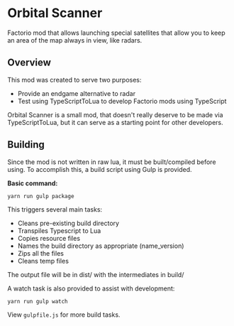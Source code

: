# Orbital Scanner

Factorio mod that allows launching special satellites that allow you to keep an area of the map always in view, like radars.

## Overview

This mod was created to serve two purposes:
 - Provide an endgame alternative to radar
 - Test using TypeScriptToLua to develop Factorio mods using TypeScript
 
Orbital Scanner is a small mod, that doesn't really deserve to be made via TypeScriptToLua, but it can serve as a starting
point for other developers.


## Building

Since the mod is not written in raw lua, it must be built/compiled before using.
To accomplish this, a build script using Gulp is provided.

**Basic command:**
```
yarn run gulp package
```

This triggers several main tasks:
 - Cleans pre-existing build directory
 - Transpiles Typescript to Lua
 - Copies resource files
 - Names the build directory as appropriate (name_version)
 - Zips all the files
 - Cleans temp files
 
The output file will be in dist/ with the intermediates in build/


A watch task is also provided to assist with development:
```
yarn run gulp watch
```

View `gulpfile.js` for more build tasks.
